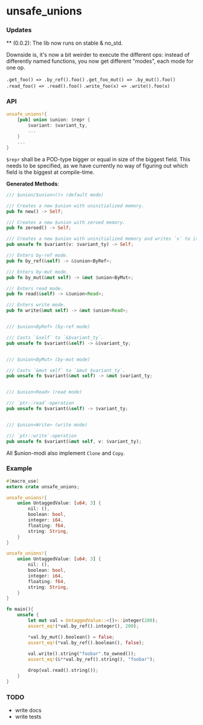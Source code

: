 # unsafe_unions

### Updates

** (0.0.2): The lib now runs on stable & no_std.

Downside is, it's now a bit weirder to execute the different ops: instead of differently named functions, you now get different "modes", each mode for one op.

`.get_foo() => .by_ref().foo()`
`.get_foo_mut() => .by_mut().foo()`
`.read_foo() => .read().foo()`
`.write_foo(x) => .write().foo(x)`

### API

```rust
unsafe_unions!{
    [pub] union $union: $repr {
        $variant: $variant_ty,
        ...
    }
    ...
}
```

`$repr` shall be a POD-type bigger or equal in size of the biggest field.
This needs to be specified, as we have currently no way of figuring out which field is the
biggest at compile-time. 

**Generated Methods**:

```rust
/// $union/$union<()> (default mode)

/// Creates a new $union with uninitialized memory.
pub fn new() -> Self;

/// Creates a new $union with zeroed memory.
pub fn zeroed() -> Self;

/// Creates a new $union with uninitialized memory and writes `v` to it.
pub unsafe fn $variant(v: $variant_ty) -> Self;

/// Enters by-ref mode.
pub fn by_ref(&self) -> &$union<ByRef>;

/// Enters by-mut mode.
pub fn by_mut(&mut self) -> &mut $union<ByMut>;

/// Enters read mode.
pub fn read(&self) -> &$union<Read>;

/// Enters write mode.
pub fn write(&mut self) -> &mut $union<Read>;


/// $union<ByRef> (by-ref mode)

/// Casts `&self` to `&$variant_ty`.
pub unsafe fn $variant(&self) -> &$variant_ty;


/// $union<ByMut> (by-mut mode)

/// Casts `&mut self` to `&mut $variant_ty`.
pub unsafe fn $variant(&mut self) -> &mut $variant_ty;


/// $union<Read> (read mode)

/// `ptr::read`-operation
pub unsafe fn $variant(&self) -> $variant_ty;


/// $union<Write> (write mode)

/// `ptr::write`-operation
pub unsafe fn $variant(&mut self, v: $variant_ty);
```

All $union-modi also implement `Clone` and `Copy`.

### Example

```rust
#[macro_use]
extern crate unsafe_unions;

unsafe_unions!{
    union UntaggedValue: [u64; 3] {
        nil: (),
        boolean: bool,
        integer: i64,
        floating: f64,
        string: String,
    }
}

unsafe_unions!{
    union UntaggedValue: [u64; 3] {
        nil: (),
        boolean: bool,
        integer: i64,
        floating: f64,
        string: String,
    }
}

fn main(){
    unsafe {
        let mut val = UntaggedValue::<()>::integer(200);
        assert_eq!(*val.by_ref().integer(), 200);

        *val.by_mut().boolean() = false;
        assert_eq!(*val.by_ref().boolean(), false);
    
        val.write().string("foobar".to_owned());
        assert_eq!(&**val.by_ref().string(), "foobar");

        drop(val.read().string());
    }
}
```

### TODO

* write docs
* write tests
